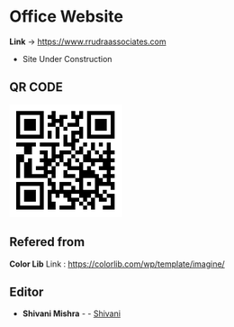 # Office Website
 
**Link** -> https://www.rrudraassociates.com

* Site Under Construction

## QR CODE
![qrcode](qr.png)

## Refered from

**Color Lib**
Link : https://colorlib.com/wp/template/imagine/


 ## Editor

* **Shivani Mishra** - - [Shivani](https://github.com/shivanirmishra)